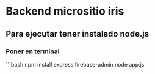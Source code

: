# Backend micrositio iris 
## Para ejecutar tener instalado node.js 
### Poner en terminal
´´´bash
npm install express firebase-admin
node app.js


